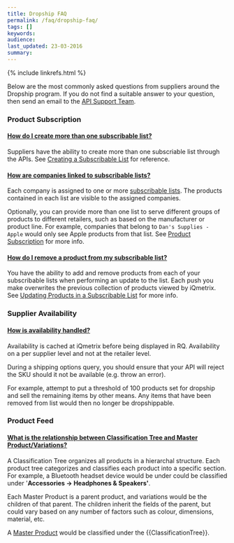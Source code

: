 ```yaml
---
title: Dropship FAQ
permalink: /faq/dropship-faq/
tags: []
keywords: 
audience: 
last_updated: 23-03-2016
summary: 
---
```

{% include linkrefs.html %}

Below are the most commonly asked questions from suppliers around the Dropship program. If you do not find a suitable answer to your question, then send an email to the <a href="mailto:{{site.support_email}}?subject=Dropship Question">API Support Team</a>. 

### Product Subscription

<div class="panel-group" id="subscription">
  <div class="panel panel-default">
    <div class="panel-heading">
      <h4 class="panel-title">
        <a data-toggle="collapse" data-parent="#subscription" href="#sub1">How do I create more than one subscribable list?</a>
      </h4>
    </div>
    <div id="sub1" class="panel-collapse collapse in">
      <div class="panel-body"><p>Suppliers have the ability to create more than one subscriable list through the APIs. See <a href="../../api/product-subscription/#creating-a-subscribable-list">Creating a Subscribable List</a> for reference.</p></div>
    </div>
  </div>
  <div class="panel panel-default">
    <div class="panel-heading">
      <h4 class="panel-title">
        <a data-toggle="collapse" data-parent="#subscription" href="#sub2">How are companies linked to subscribable lists?</a>
      </h4>
    </div>
    <div id="sub2" class="panel-collapse collapse">
      <div class="panel-body"><p>Each company is assigned to one or more <a href="../../api/product-subscription/">subscribable lists</a>. The products contained in each list are visible to the assigned companies.</p>
        <p>Optionally, you can provide more than one list to serve different groups of products to different retailers, such as based on the manufacturer or product line. For example, companies that belong to <code>Dan's Supplies - Apple</code> would only see Apple products from that list. See <a href="../../guides/dropship-onboarding-guide/#step-3---product-subscription">Product Subscription</a> for more info.</p></div>
    </div>
  </div>
  <div class="panel panel-default">
    <div class="panel-heading">
      <h4 class="panel-title">
        <a data-toggle="collapse" data-parent="#subscription" href="#sub3">How do I remove a product from my subscribable list?</a>
      </h4>
    </div>
    <div id="sub3" class="panel-collapse collapse">
      <div class="panel-body">You have the ability to add and remove products from each of your subscribable lists when performing an update to the list. Each push you make overwrites the previous collection of products viewed by iQmetrix. See <a href="../../api/product-subscription/#updating-products-in-a-subscribable-list">Updating Products in a Subscribable List</a> for more info.</div>
    </div>
  </div>
</div>


### Supplier Availability

<div class="panel-group" id="availability">
  <div class="panel panel-default">
    <div class="panel-heading">
      <h4 class="panel-title">
        <a data-toggle="collapse" data-parent="#availability" href="#av2">How is availability handled?</a>
      </h4>
    </div>
    <div id="av2" class="panel-collapse collapse">
      <div class="panel-body">Availability is cached at iQmetrix before being displayed in RQ. Availability on a per supplier level and not at the retailer level. 
      <p>During a shipping options query, you should ensure that your API will reject the SKU should it not be available (e.g. throw an error).</p>
      <p>For example, attempt to put a threshold of 100 products set for dropship and sell the  remaining items by other means. Any items that have been removed from list would then no longer be dropshippable.</p></div>
    </div>
  </div>
</div>


### Product Feed 

<div class="panel-group" id="product">
  <div class="panel panel-default">
    <div class="panel-heading">
      <h4 class="panel-title">
        <a data-toggle="collapse" data-parent="#product" href="#pr2">What is the relationship between Classification Tree and Master Product/Variations?</a>
      </h4>
    </div>
    <div id="pr2" class="panel-collapse collapse">
      <div class="panel-body">
      <p>A Classification Tree organizes all products in a hierarchal structure. Each product tree categorizes and classifies each product into a specific section. For example, a Bluetooth headset device would be under could be classified under '<strong>Accessories -> Headphones &amp; Speakers'</strong>.</p>
      <p>Each Master Product is a parent product, and variations would be the children of that parent. The children inherit the fields of the parent, but could vary based on any number of factors such as colour, dimensions, material, etc. 
      <p>A <a href="../../concepts/product-structure/">Master Product</a> would be classified under the {{ClassificationTree}}.</p></div>
    </div>
  </div>
</div>